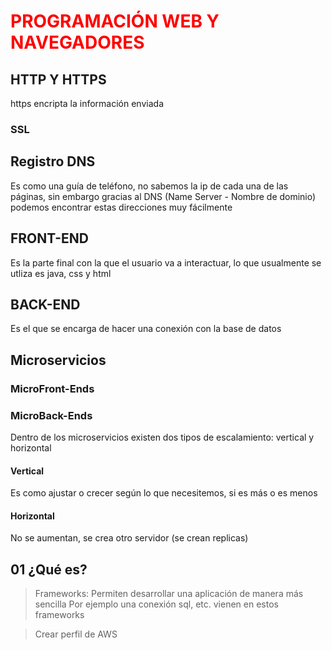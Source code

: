 # <span style="color:red">PROGRAMACIÓN WEB Y NAVEGADORES</span>

## HTTP Y HTTPS
https encripta la información enviada
### SSL

## Registro DNS
Es como una guía de teléfono, no sabemos la ip de cada una de las páginas, sin embargo gracias al DNS (Name Server - Nombre de dominio) podemos encontrar estas direcciones muy fácilmente

## FRONT-END
Es la parte final con la que el usuario va a interactuar, lo que usualmente se utliza es java, css y html
## BACK-END
Es el que se encarga de hacer una conexión con la base de datos 

## Microservicios
### MicroFront-Ends
### MicroBack-Ends

Dentro de los microservicios existen dos tipos de escalamiento: vertical y horizontal
#### Vertical
Es como ajustar o crecer según lo que necesitemos, si es más o es menos
#### Horizontal
No se aumentan, se crea otro servidor (se crean replicas)

## 01 ¿Qué es?

>Frameworks: Permiten desarrollar una aplicación de manera más sencilla
>Por ejemplo una conexión sql, etc. vienen en estos frameworks


>Crear perfil de AWS






